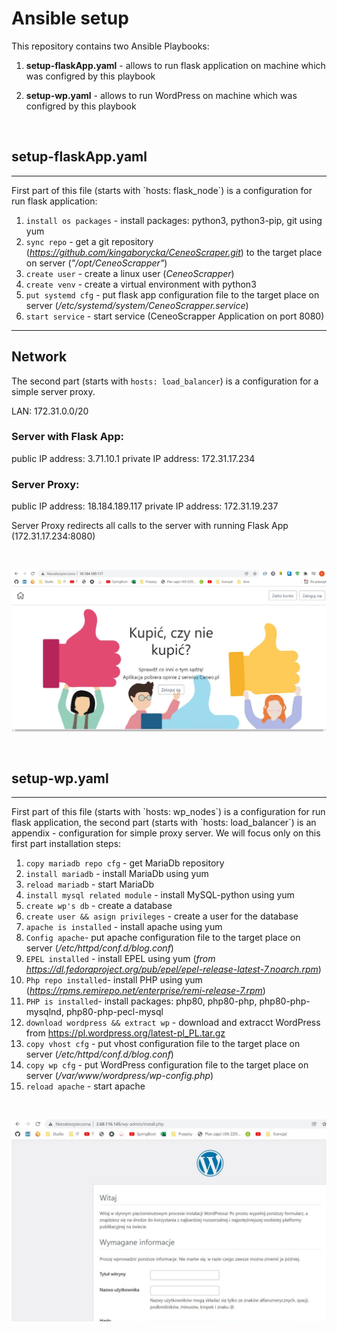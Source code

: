 # Ansible setup

This repository contains two Ansible Playbooks: 

1. **setup-flaskApp.yaml** - allows to run flask application on machine which was configred by this playbook

2. **setup-wp.yaml** - allows to run WordPress on machine which was configred by this playbook

<br>

## setup-flaskApp.yaml
<hr>
First part of this file (starts with `hosts: flask_node`) is a configuration for run flask application:

1. `install os packages` - install packages: python3, python3-pip, git using yum<br>
2. `sync repo` - get a git repository (*https://github.com/kingaborycka/CeneoScraper.git*) to the target place on server (*"/opt/CeneoScrapper"*)
3. `create user` - create a linux user (*CeneoScrapper*)
4. `create venv` - create a virtual environment with python3
5. `put systemd cfg` - put flask app configuration file to the target place on server (*/etc/systemd/system/CeneoScrapper.service*)
6. `start service` - start service (CeneoScrapper Application on port 8080) 

<hr>

## Network

The second part (starts with `hosts: load_balancer`) is a configuration for a simple server proxy.

LAN: 172.31.0.0/20

### Server with Flask App:
public IP address: 3.71.10.1
private IP address: 172.31.17.234

### Server Proxy:
public IP address: 18.184.189.117
private IP address: 172.31.19.237

Server Proxy redirects all calls to the server with running Flask App (172.31.17.234:8080)

<br>

![Flask App](/files/images/flaskApp.jpg "Flask App")

<br>

## setup-wp.yaml
<hr>
First part of this file (starts with `hosts: wp_nodes`) is a configuration for run flask application, the second part (starts with `hosts: load_balancer`) is an appendix - configuration for simple proxy server. We will focus only on this first part installation steps:

1. `copy mariadb repo cfg` - get MariaDb repository
2. `install mariadb` - install MariaDb using yum
3. `reload mariadb` - start MariaDb
4. `install mysql related module` - install MySQL-python using yum
5. `create wp's db` - create a database
6. `create user && asign privileges` - create a user for the database
7. `apache is installed` - install apache using yum
8. `Config apache`- put apache configuration file to the target place on server (*/etc/httpd/conf.d/blog.conf*)
9. `EPEL installed` - install EPEL using yum (*from https://dl.fedoraproject.org/pub/epel/epel-release-latest-7.noarch.rpm*)
10. `Php repo installed`- install PHP using yum (*https://rpms.remirepo.net/enterprise/remi-release-7.rpm*)
11. `PHP is installed`- install packages: php80, php80-php, php80-php-mysqlnd, php80-php-pecl-mysql
12. `download wordpress && extract wp` - download and extracct WordPress from https://pl.wordpress.org/latest-pl_PL.tar.gz
13. `copy vhost cfg` - put vhost configuration file to the target place on server (*/etc/httpd/conf.d/blog.conf*)
14. `copy wp cfg` - put WordPress configuration file to the target place on server (*/var/www/wordpress/wp-config.php*)
15. `reload apache` - start apache
<br>

![The Start Page of WordPress](/files/images/wp.jpg "The Start Page of WordPress")

